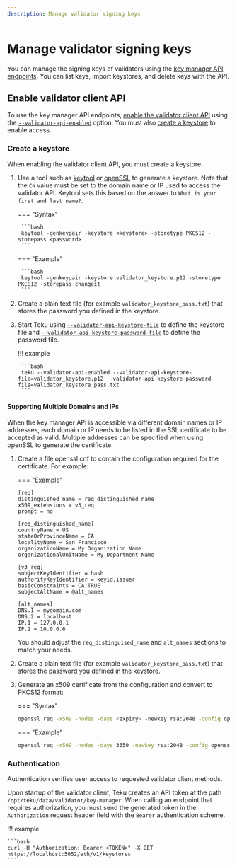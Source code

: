 ```yaml
---
description: Manage validator signing keys
---
```


# Manage validator signing keys

You can manage the signing keys of validators using the [key manager API endpoints](https://ethereum.github.io/keymanager-APIs/).
You can list keys, import keystores, and delete keys with the API.

## Enable validator client API

To use the key manager API endpoints, [enable the validator client API](../../Reference/Rest_API/Rest.md#enable-the-validator-client-api)
using the [`--validator-api-enabled`](../../Reference/CLI/CLI-Syntax.md#validator-api-enabled) option.
You must also [create a keystore](#create-a-keystore) to enable access.

### Create a keystore

When enabling the validator client API, you must create a keystore.

1. Use a tool such as [keytool](https://docs.oracle.com/javase/6/docs/technotes/tools/solaris/keytool.html) or [openSSL](https://www.openssl.org/)
   to generate a keystore. Note that the `CN` value must be set to the domain name or IP used to access the validator API. 
   Keytool sets this based on the answer to `What is your first and last name?`.

    === "Syntax"

        ```bash
        keytool -genkeypair -keystore <keystore> -storetype PKCS12 -storepass <password>
        ```

    === "Example"

        ```bash
        keytool -genkeypair -keystore validator_keystore.p12 -storetype PKCS12 -storepass changeit
        ```

2. Create a plain text file (for example `validator_keystore_pass.txt`) that stores the
   password you defined in the keystore.

3. Start Teku using [`--validator-api-keystore-file`](../../Reference/CLI/CLI-Syntax.md#validator-api-keystore-file)
   to define the keystore file and [`--validator-api-keystore-password-file`](../../Reference/CLI/CLI-Syntax.md#validator-api-keystore-password-file)
   to define the password file.

    !!! example

        ```bash
        teku --validator-api-enabled --validator-api-keystore-file=validator_keystore.p12 --validator-api-keystore-password-file=validator_keystore_pass.txt
        ```

#### Supporting Multiple Domains and IPs

When the key manager API is accessible via different domain names or IP addresses, each domain or IP needs to be listed in the
SSL certificate to be accepted as valid. Multiple addresses can be specified when using openSSL to generate the certificate.

1. Create a file openssl.cnf to contain the configuration required for the certificate. For example:
   
   === "Example"
      
      ```properties
      [req]
      distinguished_name = req_distinguished_name
      x509_extensions = v3_req
      prompt = no
      
      [req_distinguished_name]
      countryName = US
      stateOrProvinceName = CA
      localityName = San Francisco
      organizationName = My Organization Name
      organizationalUnitName = My Department Name
      
      [v3_req]
      subjectKeyIdentifier = hash
      authorityKeyIdentifier = keyid,issuer
      basicConstraints = CA:TRUE
      subjectAltName = @alt_names
      
      [alt_names]
      DNS.1 = mydomain.com
      DNS.2 = localhost
      IP.1 = 127.0.0.1
      IP.2 = 10.0.0.6
      ```

      You should adjust the `req_distinguised_name` and `alt_names` sections to match your needs.

2. Create a plain text file (for example `validator_keystore_pass.txt`) that stores the
   password you defined in the keystore.

3. Generate an x509 certificate from the configuration and convert to PKCS12 format:

   === "Syntax"

      ```bash
      openssl req -x509 -nodes -days <expiry> -newkey rsa:2048 -config openssl.cnf | openssl pkcs12 -export -out <keystore> -passout file:<password-file>
      ```
   
   === "Example"

      ```bash
      openssl req -x509 -nodes -days 3650 -newkey rsa:2048 -config openssl.cnf | openssl pkcs12 -export -out validator_keystore.p12 -passout file:validator_keystore_pass.txt
      ```



### Authentication

Authentication verifies user access to requested validator client methods.

Upon startup of the validator client, Teku creates an API token at the path `/opt/teku/data/validator/key-manager`.
When calling an endpoint that requires authorization, you must send the generated token in the `Authorization` request header field with the `Bearer` authentication scheme.

!!! example

    ```bash
    curl -H "Authorization: Bearer <TOKEN>" -X GET https://localhost:5052/eth/v1/keystores
    ```
